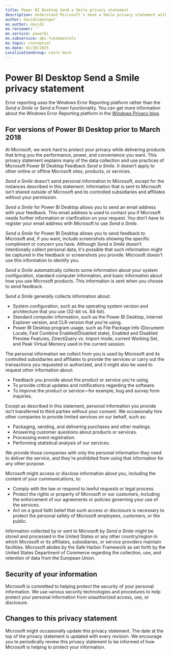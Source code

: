 ```yaml
---
title: Power BI Desktop Send a Smile privacy statement
description: Understand Microsoft's Send a Smile privacy statement with regard to the Power BI Desktop application.
author: davidiseminger
ms.author: davidi
ms.reviewer: ''
ms.service: powerbi
ms.subservice: pbi-fundamentals
ms.topic: conceptual
ms.date: 02/28/2025
LocalizationGroup: Learn more
---
```


# Power BI Desktop Send a Smile privacy statement

Error reporting uses the Windows Error Reporting platform rather than the *Send a Smile* or *Send a Frown* functionality. You can get more information about the Windows Error Reporting platform in the [Windows Privacy blog](https://blogs.windows.com/windowsexperience/2018/01/24/microsoft-introduces-new-privacy-tools-ahead-of-data-privacy-day/).

## For versions of Power BI Desktop prior to March 2018

At Microsoft, we work hard to protect your privacy while delivering products that bring you the performance, power, and convenience you want. This privacy statement explains many of the data collection and use practices of Microsoft Power BI Desktop Feedback *Send a Smile*. It doesn’t apply to other online or offline Microsoft sites, products, or services.

*Send a Smile* doesn’t send personal information to Microsoft, except for the instances described in this statement. Information that is sent to Microsoft isn’t shared outside of Microsoft and its controlled subsidiaries and affiliates without your permission.

*Send a Smile* for Power BI Desktop allows you to send an email address with your feedback. This email address is used to contact you if Microsoft needs further information or clarification on your request. You don’t have to register your email address with Microsoft to use *Send a Smile*.

*Send a Smile* for Power BI Desktop allows you to send feedback to Microsoft and, if you want, include screenshots showing the specific compliment or concern you have. Although *Send a Smile* doesn’t intentionally collect personal data, it's possible that such information might be captured in the feedback or screenshots you provide. Microsoft doesn’t use this information to identify you.

*Send a Smile* automatically collects some information about your system configuration, standard computer information, and basic information about how you use Microsoft products. This information is sent when you choose to send feedback.

*Send a Smile* generally collects information about:

- System configuration, such as the operating system version and architecture that you use (32-bit vs. 64-bit).
- Standard computer information, such as the Power BI Desktop, Internet Explorer version, and CLR version that you're using.
- Power BI Desktop program usage, such as File Package Info (Document Locale, Fast Combine Enabled/Disabled state), Enabled and Disabled Preview Features, DirectQuery vs. Import mode, current Working Set, and Peak Virtual Memory used in the current session.

The personal information we collect from you is used by Microsoft and its controlled subsidiaries and affiliates to provide the services or carry out the transactions you requested or authorized, and it might also be used to request other information about:

- Feedback you provide about the product or service you're using.
- To provide critical updates and notifications regarding the software.
- To improve the product or service—for example, bug and survey form inquiries.

Except as described in this statement, personal information you provide isn’t transferred to third parties without your consent. We occasionally hire other companies to provide limited services on our behalf, such as:

- Packaging, sending, and delivering purchases and other mailings.
- Answering customer questions about products or services.
- Processing event registration.
- Performing statistical analysis of our services.

We provide those companies with only the personal information they need to deliver the service, and they're prohibited from using that information for any other purpose.

Microsoft might access or disclose information about you, including the content of your communications, to:

- Comply with the law or respond to lawful requests or legal process.
- Protect the rights or property of Microsoft or our customers, including the enforcement of our agreements or policies governing your use of the services.
- Act on a good faith belief that such access or disclosure is necessary to protect the personal safety of Microsoft employees, customers, or the public.

Information collected by or sent to Microsoft by *Send a Smile* might be stored and processed in the United States or any other country/region in which Microsoft or its affiliates, subsidiaries, or service providers maintain facilities. Microsoft abides by the Safe Harbor Framework as set forth by the United States Department of Commerce regarding the collection, use, and retention of data from the European Union.

## Security of your information

Microsoft is committed to helping protect the security of your personal information. We use various security technologies and procedures to help protect your personal information from unauthorized access, use, or disclosure.

## Changes to this privacy statement

Microsoft might occasionally update this privacy statement. The date at the top of the privacy statement is updated with every revision. We encourage you to periodically review this privacy statement to be informed of how Microsoft is helping to protect your information.
